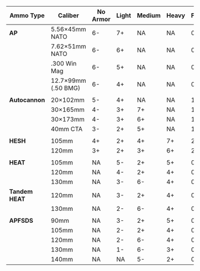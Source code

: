 | **Ammo Type**   | **Caliber**         | **No Armor** | **Light** | **Medium** | **Heavy** | Fort | Pen Score |
| --------------- | ------------------- | ------------ | --------- | ---------- | --------- | ---- | --------- |
| **AP**          | 5.56×45mm NATO      | 6-           | 7+        | NA         | NA        | 0    | 6         |
|                 | 7.62×51mm NATO      | 6-           | 6+        | NA         | NA        | 0    | 7         |
|                 | .300 Win Mag        | 6-           | 5+        | NA         | NA        | 0    | 8         |
|                 | 12.7×99mm (.50 BMG) | 6-           | 4+        | NA         | NA        | 0    | 9         |
|                 |                     |              |           |            |           |      |           |
| **Autocannon**  | 20×102mm            | 5-           | 4+        | NA         | NA        | 1    | 8         |
|                 | 30×165mm            | 4-           | 3+        | 7+         | NA        | 1    | 8         |
|                 | 30×173mm            | 4-           | 3+        | 6+         | NA        | 1    | 9         |
|                 | 40mm CTA            | 3-           | 2+        | 5+         | NA        | 1    | 10        |
|                 |                     |              |           |            |           |      |           |
| **HESH**        | 105mm               | 4+           | 2+        | 4+         | 7+        | 2    | 11        |
|                 | 120mm               | 3+           | 2+        | 3+         | 6+        | 2    | 14        |
|                 |                     |              |           |            |           |      |           |
| **HEAT**        | 105mm               | NA           | 5-        | 2+         | 5+        | 0    | 12        |
|                 | 120mm               | NA           | 4-        | 2+         | 4+        | 0    | 12        |
|                 | 130mm               | NA           | 3-        | 6-         | 4+        | 0    | 12        |
| **Tandem HEAT** | 120mm               | NA           | 3-        | 2+         | 4+        | 0    | 11        |
|                 | 130mm               | NA           | 2-        | 6-         | 4+        | 0    | 11        |
|                 |                     |              |           |            |           |      |           |
| **APFSDS**      | 90mm                | NA           | 3-        | 2+         | 5+        | 0    | 10        |
|                 | 105mm               | NA           | 2-        | 2+         | 4+        | 0    | 10        |
|                 | 120mm               | NA           | 2-        | 6-         | 4+        | 0    | 11        |
|                 | 130mm               | NA           | 1-        | 6-         | 3+        | 0    | 11        |
|                 | 140mm               | NA           | NA        | 5-         | 2+        | 0    | 10        |